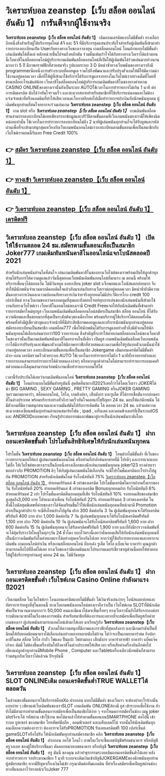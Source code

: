 # วิเคราะห์บอล zeanstep【เว็บ สล็อต ออนไลน์ อันดับ 1】  การันตีจากผู้ใช้งานจริง

**วิเคราะห์บอล zeanstep【เว็บ สล็อต ออนไลน์ อันดับ 1】** เติมถอนเครดิตแบบไม่มีขั้นต่ำ  ทางเลือกอีกหนึ่งสิ่งสำหรับผู้ใช้บริการยุคใหม่ 4จี และ 5จี ที่มีบริการสุดแสนประทับใจสำหรับผู้เดิมพันที่เข้ามาทำรายการลงทะเบียนเปิด Userกับทางทางเว็บของเราลงทุน เกมสล็อตออนไลน์ โอนฝากแบบไม่มีขั้นต่ำ เล่นเดิมพันได้ตั้งแต่ หลักหน่วยขึ้นไปจนถึงหลักพัน ร่วมตื่นเต้นเร้าใจได้กับทางทางเว็บเราได้แล้วตอนนี้เว็บคาสิโนสล็อตออนไลน์ผู้บริการเกมเดิมพันสล็อตออนไลน์ที่เปิดให้ผู้เดิมพันได้ร่วมเล่นมาอย่างนานมากกว่า 5 ปี มีภาพกราฟฟิกที่สวยสมจริง รูปแบบระบบ 3 D
มิหนำซ้ำทางเว็บพนันของทางเรายังมี  programmerมือหนึ่งการสร้างระบบที่คอยดูเล  รวมไปถึงพัฒนาและปรับปรุงตัวเกมให้มีให้มีความน่าใช้งานอยู่ตลอดเวลา เพื่อที่ให้ผู้ที่เข้ามาใช้บริการได้รับการดูแลจากทางในเว็บไซต์เราอย่างเต็มที่โดยที่ขาดเหลืออะไรแม้แต่น้อย เว็บคาสิโนสล็อตออนไลน์ผู้บริการเกมเดิมพันคาสิโนของทางค่ายเกม CASINO ONLINEของทางเรานั้นยังเป็นระบบ AUTOใช้เวลาในการทำรายการไม่เกิน 1 นาที ต่อการเติมเครดิต นับได้ว่าทันใจรวดเร็ว และสะดวกสบายสำหรับสมาชิกที่ใช้บริการแน่นอนและไม่ต้องแจ้งเจ้าหน้าที่หรือแอดมินที่ทำให้เสียเวลาและโอกาสอีกต่อไปเมื่อทำรายการฝากงินกับนักพนันทุกคน
ผู้เดิมพันทุกท่านที่สนใจอยากจะร่วมเล่นเกม **วิเคราะห์บอล zeanstep【เว็บ สล็อต ออนไลน์ อันดับ 1】** เกม slot  หรือ ***วิเคราะห์บอล zeanstep【เว็บ สล็อต ออนไลน์ อันดับ 1】*** เกมเดิมพันสล็อตท่านสามารถลงทะเบียนได้เลยเพียงกรอกข้อมูลและปรัวัติตามขั้นตอนที่เว็บเกมพนันของเรามีให้เพียงนิดหน่อยเท่านั้น ใช้เวลาในการทำรายการลงทะเบียนไม่ถึง 2 นาทีผู้เล่นพนันทุกท่านก็จะได้รับยูสและรหัสผ่านเพื่อที่จะเข้ามาสนุกสุดเหวี่ยงกับเว็บเกมพนันออนไลน์เราลงทะเบียนตามขั้นตอนเพื่อเป็นสมาชิกกับเว็บไซต์เราตอนนี้รับเลย Free Credit 100%

## 👉 [สมัคร วิเคราะห์บอล zeanstep【เว็บ สล็อต ออนไลน์ อันดับ 1】](https://archa888.com/)
## 👉 [ทางเข้า วิเคราะห์บอล zeanstep【เว็บ สล็อต ออนไลน์ อันดับ 1】](https://archa888.com/)
## 👉 [วิเคราะห์บอล zeanstep【เว็บ สล็อต ออนไลน์ อันดับ 1】 เครดิตฟรี](https://archa888.com/)

## วิเคราะห์บอล zeanstep【เว็บ สล็อต ออนไลน์ อันดับ 1】 เปิดให้ใช้งานตลอด  24 ชม.สมัครตามขั้นตอนเพื่อเป็นสมาชิก Joker777 เกมเดิมพันพนันคาสิโนออนไลน์แจกโบนัสตลอดปี 2021

สำหรับนักเล่นพนันท่านใดที่สนใจ เล่นเกมเดิมพันคาสิโนของทางเว็บไซต์ของเราพร้อมเปิดให้ลูกค้าทุกท่านได้รับการให้ความดูแลแล้ววันนี้สุดยอดเว็บพนันเดิมพันออนไลน์ที่มาแรง ณ ตอนนี้ พร้อมให้บริการเพื่อนๆได้ตลอดวัน ไม่มีวันหยุด ลงทะเบียน joker slot แจ็กพอตและโบนัสแตกบ่อยมาก จึงทำให้มีนักพนันจำนวนมากติดอกติดใจแล้วกับมาเล่นกับทางเว็บเราต่ออยู่ตลอดเวลา มิหนำซ้ำยังมีความมั่นคงทางการเงินและความปลอดภัยทางการเงินจ่ายจริงทุกยอดไม่มีประวัติการโกง credit 100 เปอร์เซ็นต์ ทางเว็บเกมของเราครอบคลุมที่สุดและยังตอบโจทย์ทุกการเล่นของนักเล่นพนันที่เข้ามาใช้งานกับทางเว็บไซต์เรา
เว็บคาสิโนออนไลน์ของเรามี Credit Freeแจกให้กับนักเดิมพันที่เข้ามาทำรายการสมัครใหม่ทุกยูส เว็บเกมพนันเดิมพันสล็อตออนไลน์สมัครเป็นสมาชิก สล็อต ออนไลน์ ที่ได้รับความนิยมและชื่นชอบมากที่สุดเป็นระดับต้นๆของเมืองไทย พร้อมบริการผู้ใช้บริการได้ตลอดทั้งคืนพร้อมทั้งยังมีผู้เชี่ยวชาญและเจ้าหน้าที่ที่มีประสิทธิภาพคอยดูแลและบริการนักพนันทุกท่านอยู่ตลอด สมัครลงทะเบียนเป็นสมาชิก เกมสล็อต777 เพื่อให้นักพนันได้รับการดูแลอย่างทั่วถึงมีตัวเกมให้นักพนันทุกคนได้เลือกเล่นมากกว่า100 รายการเกม
สิ่งสำคัญที่จะทำให้ค่ายเกมสล็อตออนไลน์ของเว็บคาสิโนของเรานั้นเป็นเกมเดิมพันพนันคาสิโนครบจบในที่เดียว เปิดยูส  เกมพนันเดิมพันสล็อตเว็บเกมพนันเราได้มีการปรับปรุงและพัฒนาตัวเกมให้มีภาพกราฟิกที่สวยสดและงดงามเพื่อให้รูปแบบตัวเกมนั้นน่าใช้งานอยู่ตลอดเวลา ลงทะเบียนตามขั้นตอนเพื่อเป็นสมาชิก Jokergame เติมถอนเครดิตไม่มีขั้นต่ำ ฝาก-ถอน เครดิตรวดเร็วด้วยระบบ AUTO ใช้เวลาในการทำรายการไม่ถึง 1 นาทีทั้งรายการฝากและรายการถอนสามารถทำรายการได้ด้วยตนเองง่ายๆ หรือหากลูกค้าท่านใดไม่สามารถทำรายการถอนเคดริตด้วยตนเองได้คุณสามารถแจ้งพนักงานเพื่อทำรายการถอนให้ได้

เวลานี้รับประกันได้เลยว่าเกมเดิมพันออนไลน์ **วิเคราะห์บอล zeanstep【เว็บ สล็อต ออนไลน์ อันดับ 1】** โอนฝากแบบไม่มีขั้นต่ำทรูมันนี่ สุดฮิตที่มาแรงปี2021เลยก็ว่าได้โดยเว็บเรา JOKERได้นำ BIG GAMING , SEXY GAMING , PRETTY GAMING หรือJOKER GAMING จุดรวมเกมบาคาร่า, สล็อตออนไลน์, ไฮโล, เกมยิงปลา, เสือมังกร และรูเล็ต ที่ได้การเชื่อมั่นจากบ่อนคาสิโนต่างประเทศ พร้อมบริการอย่างทั่วถึงรวดเร็วทันใจคอยแก้ไขปัญหา 24 ชม. มอบให้แก่นักพนัน ได้มีตัวเกมที่มีความสนุกสนานและความมันส์มันไปกับการเดิมพัน ได้ ตลอดเวลา 24 ชม. แล้วแต่ความสะดวกของเซียนพนันทุกท่านผ่านบนสมาร์ทโฟน , ipad , แท็บเลต และคอมพิวเตอร์ที่เป็นระบบIOS และ ANDROIDแบบพกพา เรียนรู้ประสบการณ์และพัฒนาสู่การเป็นนักเล่นพนันระดับโลก

## วิเคราะห์บอล zeanstep【เว็บ สล็อต ออนไลน์ อันดับ 1】 ฝากถอนเครดิตขขั้นต่ำ โปรโมชั่นสิทธิพิเศษให้กับนักเล่นพนันทุกคน

โปรโมชั่น **วิเคราะห์บอล zeanstep【เว็บ สล็อต ออนไลน์ อันดับ 1】** โอนฝากไม่มีขั้นต่ำ ที่เว็บของเราอยากจะมอบให้แก่  ผู้เล่นเกมพนันออนไลน์ หรือท่านที่กำลังค้นหาค่ายที่มี โปรดีๆ และการแจกแบบไม่กั๊ก ให้เว็บไซต์ของทางเราเป็นอีกหนึ่งทางเลือกของนักเล่นเกมพนันทุกคน joker123 ทางค่ายเรา ขอกล่าวกับ PROMOTION ดีๆ ให้กับผู้เล่นเกมพนันได้เลือกกัน จะมีโปรโมชั่นเครดิตอะไรบ้างไปดูกัน
 PROMOTION สำหรับนักเดิมพันใหม่ รับโบนัสทันที 75% [วิเคราะห์บอล zeanstep【เว็บ สล็อต ออนไลน์ อันดับ 1】](https://archa888.com/) ทำยอดเทิร์นแค่ 4 เท่าของเครดิต
โปรโมชั่นเครดิตในการฝากครั้งแรกของวัน รับโบนัสทันที 20% ทำยอดเทิร์นแค่ 4 เท่าของเครดิต
Bonusทุกยอดฝาก รับโบนัสทันที 6% ทำยอดเทิร์นแค่ 2 เท่า
โปรโมชั่นเครดิตคืนยอดทุนที่เสีย รับโบนัสทันที 10% จากยอดเสียของสมาชิก สูงสุดถึง3,000 บาท
โปรแนะนำเพื่อน รับโบนัสทันที 22% ทำยอดเทิร์นแค่ 3 เท่าของเครดิต
ในทั้งนี้โบนัสสุดพิเศษที่ค่ายของเราได้จัดเตรียมขึ้นไว้ให้เพื่อนักเล่นพนันทุกคนที่หน้าตาดี  Promotion ฝากเป็นลูกค้าประจำ จะมีสิ่งไหนบ้างไปดูกัน
ฝาก 300 ติดต่อกัน 3 วัน ผู้เดิมพันทุกคนจะได้รับเครดิตฟรีทันที 400 บาท
ฝาก 1,000 ติดต่อกัน 7 วัน ผู้เล่นพนันทุกคนจะได้รับโบนัสเครดิตฟรีทันที 1,100 บาท
ฝาก 700 ติดต่อกัน 10 วัน ผู้เล่นพนันจะได้รับโบนัสเครดิตฟรีทันที 1,600 บาท
ฝาก 600 ติดต่อกัน 15 วัน ผู้เดิมพันทุกคนจะได้รับเครดิตฟรีทันที 1,900 บาท
และก็ยังมีการวางเดิมพันที่จะได้ลุ้นรับรางวัลใหญ่ในทุกๆวัน 24 ชั่วโมง บอกไว้ตรงนี้เลยว่าคืนยอดเสียให้กับนักเล่นพนันทุกคนที่เป็นนักวางเดิมพันกับในค่ายเกมเราได้อย่างสุดเหวี่ยงกันไปเลย หากว่าผู้ใช้บริการอยากลองและอยากจะเดิมพัน เกมออนไลน์ทำเงิน หรือเกมสล็อตออนไลน์ ป๊อกเด้ง รูเล็ต ไฮโล แบ็กแจ๊ค บาคาร่า คุณลูกค้าสามารถคลิ๊กไปที่ลิ้งค์ได้เลย ทางเว็บของเรามีแอดมินและโปรแกรมเมอร์เชี่ยวชาญด้านนี้คอยให้คำตอบให้ผู้ใช้บริการทุกท่านอยู่ ตลอด 24 ชม. ไม่มีวันหยุด

## วิเคราะห์บอล zeanstep【เว็บ สล็อต ออนไลน์ อันดับ 1】 ฝากถอนเครดิตขขั้นต่ำ  เว็บไซต์เกม  Casino Online กำลังมาแรงปี2021

เว็บเกมสล็อต ในเว็บไซต์เรา โอนถอนเครดิตแบบไม่มีขั้นต่ำ ได้เงินจริงเล่นง่ายๆ โบนัสแตกบ่อยและอัตราการจ่ายสูงที่สุในตอนนี้ ทางเว็บเกมพนันออนไลน์ของเราถือว่าเป็น เว็บไซต์เกม SLOTที่มีนักเดิมพันเป็นจำนวนมากมากกว่า 50,000 คนและมีแนวโน้มจะขึ้นเรื่อยๆ ทางเว็บเรานั้นยังได้รับจากองค์กรระบดับนานาชาติในเรื่องของการพนัน สำหรับสมาชิกที่ต้องการและอยากที่จะสมัครเพื่อเปิดยูสกับค่ายเกมของเรา ผู้เล่นพนันสามารถแอดไลน์เข้ามาได้เลย
	มาเรียนรู้กับ **วิเคราะห์บอล zeanstep【เว็บ สล็อต ออนไลน์ อันดับ 1】** ตัวเกมให้ความสนุกที่มีภาพและกราฟิกที่สุดอลังการ และมีเกมกำลังเป็นที่นิยมให้กับยอดนิยมมาแรงได้เลือกเล่นอย่างหลากหลายนับไม่ถ้วน  ไม่ว่าจะเป็นเกมบาคาร่าสด ยิงปลา คาสิโนสด สล็อต ไฮโล กำถั่ว ไพ่แคง ปั่นแปะ ไพ่สามกอง เสือมังกร บาคาร่าสายฟ้า บาคาร่า แบ็คแจ๊ค เก้าเก ดัมมี่ ไม่ต้องขึ้นเครื่องบินไปถึงคาสิโนต่างประเทศให้เสียเวลา หรือเสียค่าเครื่องบินอีกต่อไป เพียงแค่ลูกค้าทุกท่านมีMobile Phone , Computer และTabletเครื่องเดียวนักพนันก็สามารถร่วมสนุกกับเว็บเราได้แล้วณ ปัจจุบันนี้

## วิเคราะห์บอล zeanstep【เว็บ สล็อต ออนไลน์ อันดับ 1】 SLOT ONLINEเติม ถอนเครดิตขั้นต่ำTRUE WALLETได้ตลอดวัน

ในส่วนของขั้นตอนการใช้บริการสล็อตXo ฝากถอน แบบไม่มีขั้นต่ำ ของเว็บเรา จะต้องทำอะไรบ้างนั้น แบบง่าย ๆ เพียงแค่เว็บเดิมพันของเราSLOT เกมเดิมพัน ONLONEต้องมี ยูส เข้าระบบเพื่อใช้งาน ถ้ายังไม่มีสามารถทำตามขั้นตอนการสมัครเพื่อเป็นสมาชิกได้ง่าย ๆ จากโหมดการสมัครในช่อง เมนู joker slotจึงจะได้ รหัสผ่าน เข้าใช้งาน พอได้มาแล้วให้ทำตามขั้นตอนบนSMARTPHONE ต่อไปนี้
เข้าระบบ ยูสเซอร์  ของสมาชิก โทรศัพท์มือถือ , คอมพิวเตอร์ และแท็บเลตก็ได้
จากนั้นให้นักเดิมพันทุกคนเลือกความต้องการว่า ต้องการจะได้รับPROMOTION รับเลยเครดิตฟรี 100 เปอร์เซ็นต์ gameSLOTหรือไม่รับ
ให้นักเดิมพันทุกท่านสมัครสมาชิก คลิก **วิเคราะห์บอล zeanstep【เว็บ สล็อต ออนไลน์ อันดับ 1】** ฝากถอน ออโต้ โอนไว ภาพในเว็บจะขึ้นเลขบัญชีพร้อมธนาคาร หรือบัญชี ทรูวอเลท ของผู้ให้บริการขึ้นมา
คัดลอกหมายเลขธนาคาร หรือบัญชี **วิเคราะห์บอล zeanstep【เว็บ สล็อต ออนไลน์ อันดับ 1】** ทรู มันนี่ ของคุณ แล้วทำธุรกรรมระบบเติมถอนเครดิตขั้นต่ำได้เลย
หลังจากทำรายการ รอประมาณเพียง 1 นาที ระบบจะเติมเงินเข้าบัญชีJOKERGAMEของนักพนันทุกท่านผู้สมัครสมาชิก
หากมีปัญหาเรื่องเงินไม่เข้า กรุณาติดต่อทีมแอดมิน ที่ทำเรื่องสมัครเพื่อเปิดยูสผ่านช่องทางที่แนบเอาไว้ทางหน้าเว็บJoker 777


